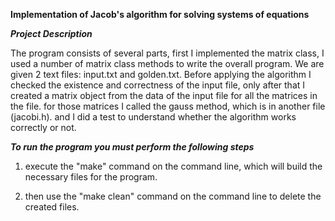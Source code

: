 __Implementation of Jacob's algorithm for solving systems of equations__

___Project Description___

The program consists of several parts, first I implemented the matrix class,
I used a number of matrix class methods to write the overall program. 
We are given 2 text files: input.txt and golden.txt.
Before applying the algorithm I checked the existence and correctness of the input file,
only after that I created a matrix object from the data of the input file for all the matrices 
in the file. for those matrices I called the gauss method, which is in another file (jacobi.h).
and I did a test to understand whether the algorithm works correctly or not.


___To run the program you must perform the following steps___

1. execute the "make" command on the command line,
which will build the necessary files for the program. 

2. then use the "make clean" command on the command line
to delete the created files. 
